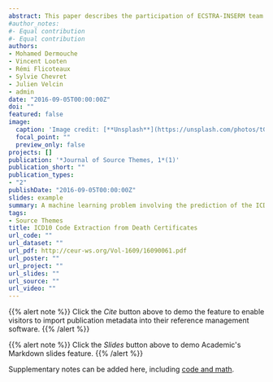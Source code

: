 ```yaml
---
abstract: This paper describes the participation of ECSTRA-INSERM team at CLEF eHealth 2016, task 2.C. The task involves extracting ICD10 codes from death certificates, mainly described with short plain texts. We cast the task as a machine learning problem involving the prediction of the ICD10 codes (categorical variable) from the raw text transformed into a bag-of-words matrix. We rely on probabilistic topic models that we evaluate against classical classifiers such as SVM and Naive Bayes. We demonstrate the effectiveness of topic models for this task in terms of prediction accuracy and result interpretation.
#author_notes:
#- Equal contribution
#- Equal contribution
authors:
- Mohamed Dermouche
- Vincent Looten
- Rémi Flicoteaux
- Sylvie Chevret 
- Julien Velcin
- admin
date: "2016-09-05T00:00:00Z"
doi: ""
featured: false
image:
  caption: 'Image credit: [**Unsplash**](https://unsplash.com/photos/tGBXiHcPKrM)'
  focal_point: ""
  preview_only: false
projects: []
publication: '*Journal of Source Themes, 1*(1)'
publication_short: ""
publication_types:
- "2"
publishDate: "2016-09-05T00:00:00Z"
slides: example
summary: A machine learning problem involving the prediction of the ICD10 codes (categorical variable) from the raw text transformed into a bag-of-words matrix.
tags:
- Source Themes
title: ICD10 Code Extraction from Death Certificates
url_code: ""
url_dataset: ""
url_pdf: http://ceur-ws.org/Vol-1609/16090061.pdf
url_poster: ""
url_project: ""
url_slides: ""
url_source: ""
url_video: ""
---
```


{{% alert note %}}
Click the *Cite* button above to demo the feature to enable visitors to import publication metadata into their reference management software.
{{% /alert %}}

{{% alert note %}}
Click the *Slides* button above to demo Academic's Markdown slides feature.
{{% /alert %}}

Supplementary notes can be added here, including [code and math](https://sourcethemes.com/academic/docs/writing-markdown-latex/).
